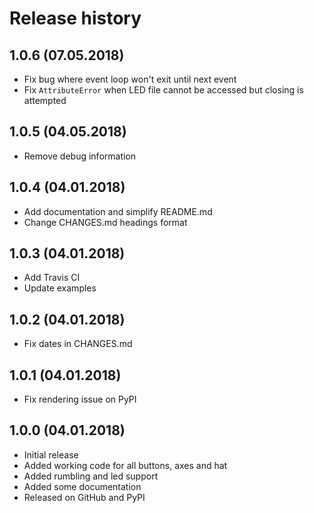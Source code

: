 # Release history

## 1.0.6 (07.05.2018)

- Fix bug where event loop won't exit until next event
- Fix `AttributeError` when LED file cannot be accessed but closing is attempted

## 1.0.5 (04.05.2018)

- Remove debug information

## 1.0.4 (04.01.2018)

- Add documentation and simplify README.md
- Change CHANGES.md headings format

## 1.0.3 (04.01.2018)

- Add Travis CI
- Update examples

## 1.0.2 (04.01.2018)

- Fix dates in CHANGES.md

## 1.0.1 (04.01.2018)

- Fix rendering issue on PyPI

## 1.0.0 (04.01.2018)

- Initial release
- Added working code for all buttons, axes and hat
- Added rumbling and led support
- Added some documentation
- Released on GitHub and PyPI
